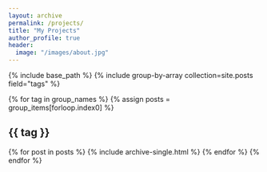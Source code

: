 ```yaml
---
layout: archive
permalink: /projects/
title: "My Projects"
author_profile: true
header:
  image: "/images/about.jpg"
---
```


  {% include base_path %}
  {% include group-by-array collection=site.posts field="tags" %}

  {% for tag in group_names %}
    {% assign posts = group_items[forloop.index0] %}
    <h2 id="{{ tag | slugify }}" class="archive__subtitle">{{ tag }}</h2>
    {% for post in posts %}
      {% include archive-single.html %}
    {% endfor %}
  {% endfor %}
